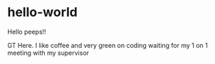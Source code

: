 hello-world
=============

Hello peeps!!


GT Here. I like coffee and very green on coding
waiting for my 1 on 1 meeting with my supervisor 
